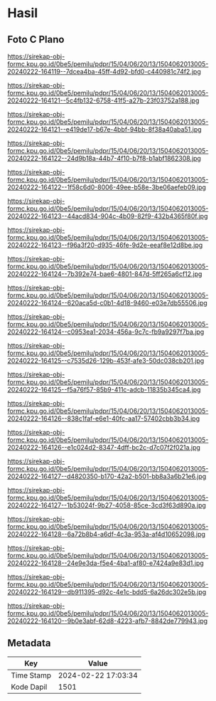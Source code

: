 # Hasil

## Foto C Plano

https://sirekap-obj-formc.kpu.go.id/0be5/pemilu/pdpr/15/04/06/20/13/1504062013005-20240222-164119--7dcea4ba-45ff-4d92-bfd0-c440981c74f2.jpg

https://sirekap-obj-formc.kpu.go.id/0be5/pemilu/pdpr/15/04/06/20/13/1504062013005-20240222-164121--5c4fb132-6758-41f5-a27b-23f03752a188.jpg

https://sirekap-obj-formc.kpu.go.id/0be5/pemilu/pdpr/15/04/06/20/13/1504062013005-20240222-164121--e419de17-b67e-4bbf-94bb-8f38a40aba51.jpg

https://sirekap-obj-formc.kpu.go.id/0be5/pemilu/pdpr/15/04/06/20/13/1504062013005-20240222-164122--24d9b18a-44b7-4f10-b7f8-b1abf1862308.jpg

https://sirekap-obj-formc.kpu.go.id/0be5/pemilu/pdpr/15/04/06/20/13/1504062013005-20240222-164122--1f58c6d0-8006-49ee-b58e-3be06aefeb09.jpg

https://sirekap-obj-formc.kpu.go.id/0be5/pemilu/pdpr/15/04/06/20/13/1504062013005-20240222-164123--44acd834-904c-4b09-82f9-432b4365f80f.jpg

https://sirekap-obj-formc.kpu.go.id/0be5/pemilu/pdpr/15/04/06/20/13/1504062013005-20240222-164123--f96a3f20-d935-46fe-9d2e-eeaf8e12d8be.jpg

https://sirekap-obj-formc.kpu.go.id/0be5/pemilu/pdpr/15/04/06/20/13/1504062013005-20240222-164124--7b392e74-bae6-4801-847d-5ff265a6cf12.jpg

https://sirekap-obj-formc.kpu.go.id/0be5/pemilu/pdpr/15/04/06/20/13/1504062013005-20240222-164124--620aca5d-c0b1-4d18-9460-e03e7db55506.jpg

https://sirekap-obj-formc.kpu.go.id/0be5/pemilu/pdpr/15/04/06/20/13/1504062013005-20240222-164124--c0953ea1-2034-456a-9c7c-fb9a9297f7ba.jpg

https://sirekap-obj-formc.kpu.go.id/0be5/pemilu/pdpr/15/04/06/20/13/1504062013005-20240222-164125--c7535d26-129b-453f-afe3-50dc038cb201.jpg

https://sirekap-obj-formc.kpu.go.id/0be5/pemilu/pdpr/15/04/06/20/13/1504062013005-20240222-164125--f5a76f57-85b9-411c-adcb-11835b345ca4.jpg

https://sirekap-obj-formc.kpu.go.id/0be5/pemilu/pdpr/15/04/06/20/13/1504062013005-20240222-164126--838c1faf-e6e1-40fc-aa17-57402cbb3b34.jpg

https://sirekap-obj-formc.kpu.go.id/0be5/pemilu/pdpr/15/04/06/20/13/1504062013005-20240222-164126--e1c024d2-8347-4dff-bc2c-d7c07f2f021a.jpg

https://sirekap-obj-formc.kpu.go.id/0be5/pemilu/pdpr/15/04/06/20/13/1504062013005-20240222-164127--d4820350-b170-42a2-b501-bb8a3a6b21e6.jpg

https://sirekap-obj-formc.kpu.go.id/0be5/pemilu/pdpr/15/04/06/20/13/1504062013005-20240222-164127--1b53024f-9b27-4058-85ce-3cd3f63d890a.jpg

https://sirekap-obj-formc.kpu.go.id/0be5/pemilu/pdpr/15/04/06/20/13/1504062013005-20240222-164128--6a72b8b4-a6df-4c3a-953a-af4d10652098.jpg

https://sirekap-obj-formc.kpu.go.id/0be5/pemilu/pdpr/15/04/06/20/13/1504062013005-20240222-164128--24e9e3da-f5e4-4ba1-af80-e7424a9e83d1.jpg

https://sirekap-obj-formc.kpu.go.id/0be5/pemilu/pdpr/15/04/06/20/13/1504062013005-20240222-164129--db911395-d92c-4e1c-bdd5-6a26dc302e5b.jpg

https://sirekap-obj-formc.kpu.go.id/0be5/pemilu/pdpr/15/04/06/20/13/1504062013005-20240222-164120--9b0e3abf-62d8-4223-afb7-8842de779943.jpg


## Metadata

| Key        | Value               |
| ---------- | ------------------- |
| Time Stamp | 2024-02-22 17:03:34 |
| Kode Dapil | 1501                |



